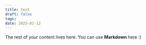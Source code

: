 ```yaml
---
title: test
draft: false
tags: 
date: 2025-01-12
---
```

 
The rest of your content lives here. You can use **Markdown** here :)


